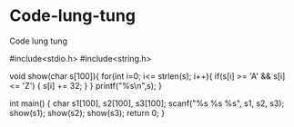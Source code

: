 # Code-lung-tung
Code lung tung

#include<stdio.h>
#include<string.h>

void show(char s[100]){
    for(int i=0; i<= strlen(s); i++){
        if(s[i] >= 'A' && s[i] <= 'Z') {
            s[i] += 32;
        }
    }
    printf("%s\n",s);
}

int main() {
    char s1[100], s2[100], s3[100];
    scanf("%s %s %s", s1, s2, s3);
    show(s1);
    show(s2);
    show(s3);
    return 0;
}
